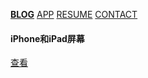 [**BLOG**](/index.md) [APP](/app.md) [RESUME](/about.md) [CONTACT](/contact.md) 


#### iPhone和iPad屏幕 
[查看](/2019_11_06_apple_display.md)


